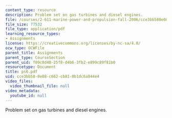 ```yaml
---
content_type: resource
description: Problem set on gas turbines and diesel engines.
file: /courses/2-611-marine-power-and-propulsion-fall-2006/cce3bb580e08c662cb810b1dc6a844e4_ps6.pdf
file_size: 77532
file_type: application/pdf
learning_resource_types:
- Assignments
license: https://creativecommons.org/licenses/by-nc-sa/4.0/
ocw_type: OCWFile
parent_title: Assignments
parent_type: CourseSection
parent_uid: f09c8d48-25f8-d4b6-3fb2-e899c89f81b0
resourcetype: Document
title: ps6.pdf
uid: cce3bb58-0e08-c662-cb81-0b1dc6a844e4
video_files:
  video_thumbnail_file: null
video_metadata:
  youtube_id: null
---
```

Problem set on gas turbines and diesel engines.
